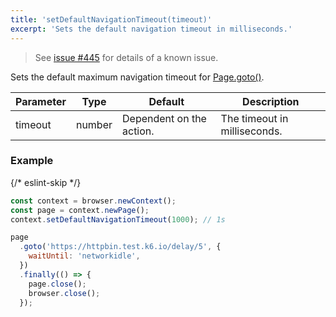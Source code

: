 ```yaml
---
title: 'setDefaultNavigationTimeout(timeout)'
excerpt: 'Sets the default navigation timeout in milliseconds.'
---
```


<Blockquote mod="warning">

See [issue #445](https://github.com/grafana/xk6-browser/issues/445) for details of a known issue.

</Blockquote>

Sets the default maximum navigation timeout for [Page.goto()](/javascript-api/xk6-browser/api/page/goto/).

| Parameter | Type   | Default                  | Description                  |
|-----------|--------|--------------------------|------------------------------|
| timeout   | number | Dependent on the action. | The timeout in milliseconds. |


### Example

<CodeGroup labels={[]}>

{/* eslint-skip */}

```javascript
const context = browser.newContext();
const page = context.newPage();
context.setDefaultNavigationTimeout(1000); // 1s

page
  .goto('https://httpbin.test.k6.io/delay/5', {
    waitUntil: 'networkidle',
  })
  .finally(() => {
    page.close();
    browser.close();
  });
```

</CodeGroup>

